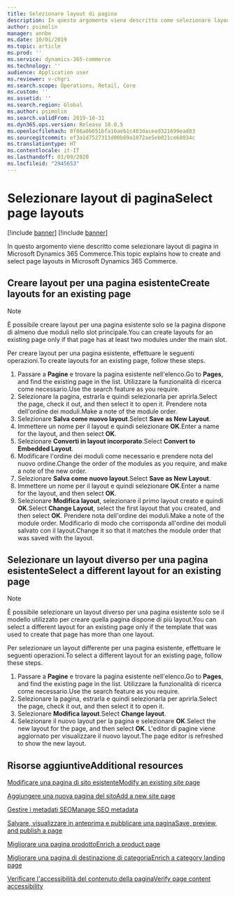 ```yaml
---
title: Selezionare layout di pagina
description: In questo argomento viene descritto come selezionare layout di pagina in Microsoft Dynamics 365 Commerce.
author: psimolin
manager: annbe
ms.date: 10/01/2019
ms.topic: article
ms.prod: ''
ms.service: dynamics-365-commerce
ms.technology: ''
audience: Application user
ms.reviewer: v-chgri
ms.search.scope: Operations, Retail, Core
ms.custom: ''
ms.assetid: ''
ms.search.region: Global
ms.author: psimolin
ms.search.validFrom: 2019-10-31
ms.dyn365.ops.version: Release 10.0.5
ms.openlocfilehash: 8f86a0b651bfa16aeb1c483daceed321699ead83
ms.sourcegitcommit: ef3a1d7527311d00b69a1072ae5eb021ce68034c
ms.translationtype: HT
ms.contentlocale: it-IT
ms.lasthandoff: 01/09/2020
ms.locfileid: "2945653"
---
```

# <a name="select-page-layouts"></a><span data-ttu-id="45345-103">Selezionare layout di pagina</span><span class="sxs-lookup"><span data-stu-id="45345-103">Select page layouts</span></span>

[!include [banner](includes/preview-banner.md)]
[!include [banner](includes/banner.md)]

<span data-ttu-id="45345-104">In questo argomento viene descritto come selezionare layout di pagina in Microsoft Dynamics 365 Commerce.</span><span class="sxs-lookup"><span data-stu-id="45345-104">This topic explains how to create and select page layouts in Microsoft Dynamics 365 Commerce.</span></span>

## <a name="create-layouts-for-an-existing-page"></a><span data-ttu-id="45345-105">Creare layout per una pagina esistente</span><span class="sxs-lookup"><span data-stu-id="45345-105">Create layouts for an existing page</span></span>

> [!NOTE]
> <span data-ttu-id="45345-106">È possibile creare layout per una pagina esistente solo se la pagina dispone di almeno due moduli nello slot principale.</span><span class="sxs-lookup"><span data-stu-id="45345-106">You can create layouts for an existing page only if that page has at least two modules under the main slot.</span></span>

<span data-ttu-id="45345-107">Per creare layout per una pagina esistente, effettuare le seguenti operazioni.</span><span class="sxs-lookup"><span data-stu-id="45345-107">To create layouts for an existing page, follow these steps.</span></span>

1. <span data-ttu-id="45345-108">Passare a **Pagine** e trovare la pagina esistente nell'elenco.</span><span class="sxs-lookup"><span data-stu-id="45345-108">Go to **Pages**, and find the existing page in the list.</span></span> <span data-ttu-id="45345-109">Utilizzare la funzionalità di ricerca come necessario.</span><span class="sxs-lookup"><span data-stu-id="45345-109">Use the search feature as you require.</span></span>
1. <span data-ttu-id="45345-110">Selezionare la pagina, estrarla e quindi selezionarla per aprirla.</span><span class="sxs-lookup"><span data-stu-id="45345-110">Select the page, check it out, and then select it to open it.</span></span> <span data-ttu-id="45345-111">Prendere nota dell'ordine dei moduli.</span><span class="sxs-lookup"><span data-stu-id="45345-111">Make a note of the module order.</span></span>
1. <span data-ttu-id="45345-112">Selezionare **Salva come nuovo layout**.</span><span class="sxs-lookup"><span data-stu-id="45345-112">Select **Save as New Layout**.</span></span>
1. <span data-ttu-id="45345-113">Immettere un nome per il layout e quindi selezionare **OK**.</span><span class="sxs-lookup"><span data-stu-id="45345-113">Enter a name for the layout, and then select **OK**.</span></span>
1. <span data-ttu-id="45345-114">Selezionare **Converti in layout incorporato**.</span><span class="sxs-lookup"><span data-stu-id="45345-114">Select **Convert to Embedded Layout**.</span></span>
1. <span data-ttu-id="45345-115">Modificare l'ordine dei moduli come necessario e prendere nota del nuovo ordine.</span><span class="sxs-lookup"><span data-stu-id="45345-115">Change the order of the modules as you require, and make a note of the new order.</span></span>
1. <span data-ttu-id="45345-116">Selezionare **Salva come nuovo layout**.</span><span class="sxs-lookup"><span data-stu-id="45345-116">Select **Save as New Layout**.</span></span>
1. <span data-ttu-id="45345-117">Immettere un nome per il layout e quindi selezionare **OK**.</span><span class="sxs-lookup"><span data-stu-id="45345-117">Enter a name for the layout, and then select **OK**.</span></span>
1. <span data-ttu-id="45345-118">Selezionare **Modifica layout**, selezionare il primo layout creato e quindi **OK**.</span><span class="sxs-lookup"><span data-stu-id="45345-118">Select **Change Layout**, select the first layout that you created, and then select **OK**.</span></span> <span data-ttu-id="45345-119">Prendere nota dell'ordine dei moduli.</span><span class="sxs-lookup"><span data-stu-id="45345-119">Make a note of the module order.</span></span> <span data-ttu-id="45345-120">Modificarlo di modo che corrisponda all'ordine dei moduli salvato con il layout.</span><span class="sxs-lookup"><span data-stu-id="45345-120">Change it so that it matches the module order that was saved with the layout.</span></span>

## <a name="select-a-different-layout-for-an-existing-page"></a><span data-ttu-id="45345-121">Selezionare un layout diverso per una pagina esistente</span><span class="sxs-lookup"><span data-stu-id="45345-121">Select a different layout for an existing page</span></span>

> [!NOTE]
> <span data-ttu-id="45345-122">È possibile selezionare un layout diverso per una pagina esistente solo se il modello utilizzato per creare quella pagina dispone di più layout.</span><span class="sxs-lookup"><span data-stu-id="45345-122">You can select a different layout for an existing page only if the template that was used to create that page has more than one layout.</span></span>

<span data-ttu-id="45345-123">Per selezionare un layout differente per una pagina esistente, effettuare le seguenti operazioni.</span><span class="sxs-lookup"><span data-stu-id="45345-123">To select a different layout for an existing page, follow these steps.</span></span>

1. <span data-ttu-id="45345-124">Passare a **Pagine** e trovare la pagina esistente nell'elenco.</span><span class="sxs-lookup"><span data-stu-id="45345-124">Go to **Pages**, and find the existing page in the list.</span></span> <span data-ttu-id="45345-125">Utilizzare la funzionalità di ricerca come necessario.</span><span class="sxs-lookup"><span data-stu-id="45345-125">Use the search feature as you require.</span></span>
1. <span data-ttu-id="45345-126">Selezionare la pagina, estrarla e quindi selezionarla per aprirla.</span><span class="sxs-lookup"><span data-stu-id="45345-126">Select the page, check it out, and then select it to open it.</span></span>
1. <span data-ttu-id="45345-127">Selezionare **Modifica layout**.</span><span class="sxs-lookup"><span data-stu-id="45345-127">Select **Change layout**.</span></span>
1. <span data-ttu-id="45345-128">Selezionare il nuovo layout per la pagina e selezionare **OK**.</span><span class="sxs-lookup"><span data-stu-id="45345-128">Select the new layout for the page, and then select **OK**.</span></span> <span data-ttu-id="45345-129">L'editor di pagine viene aggiornato per visualizzare il nuovo layout.</span><span class="sxs-lookup"><span data-stu-id="45345-129">The page editor is refreshed to show the new layout.</span></span>

## <a name="additional-resources"></a><span data-ttu-id="45345-130">Risorse aggiuntive</span><span class="sxs-lookup"><span data-stu-id="45345-130">Additional resources</span></span>

[<span data-ttu-id="45345-131">Modificare una pagina di sito esistente</span><span class="sxs-lookup"><span data-stu-id="45345-131">Modify an existing site page</span></span>](modify-existing-page.md)

[<span data-ttu-id="45345-132">Aggiungere una nuova pagina del sito</span><span class="sxs-lookup"><span data-stu-id="45345-132">Add a new site page</span></span>](add-new-page.md)

[<span data-ttu-id="45345-133">Gestire i metadati SEO</span><span class="sxs-lookup"><span data-stu-id="45345-133">Manage SEO metadata</span></span>](manage-seo-metadata.md)

[<span data-ttu-id="45345-134">Salvare, visualizzare in anteprima e pubblicare una pagina</span><span class="sxs-lookup"><span data-stu-id="45345-134">Save, preview, and publish a page</span></span>](save-preview-publish-page.md)

[<span data-ttu-id="45345-135">Migliorare una pagina prodotto</span><span class="sxs-lookup"><span data-stu-id="45345-135">Enrich a product page</span></span>](enrich-product-page.md)

[<span data-ttu-id="45345-136">Migliorare una pagina di destinazione di categoria</span><span class="sxs-lookup"><span data-stu-id="45345-136">Enrich a category landing page</span></span>](enrich-category-page.md)

[<span data-ttu-id="45345-137">Verificare l'accessibilità del contenuto della pagina</span><span class="sxs-lookup"><span data-stu-id="45345-137">Verify page content accessibility</span></span>](verify-accessibility.md)

